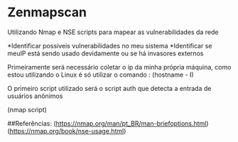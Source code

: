 # Zenmapscan

Utilizando Nmap e NSE scripts para mapear as vulnerabilidades da rede

*Identificar possíveis vulnerabilidades no meu sistema
*Identificar se meuIP está sendo usado devidamente ou se há invasores externos


Primeiramente será necessário coletar o ip da minha própria máquina, como estou utilizando o Linux é só utilizar o comando :
(hostname - I)


O primeiro script utilizado será o script auth que detecta a entrada de usuários anônimos

(nmap script)












##Referências: 
(https://nmap.org/man/pt_BR/man-briefoptions.html)
(https://nmap.org/book/nse-usage.html)